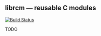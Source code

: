 librcm — reusable C modules
---------------------------

[![Build Status](https://img.shields.io/travis/librcm/librcm.svg?style=flat-square)](https://travis-ci.org/librcm/librcm)

TODO
